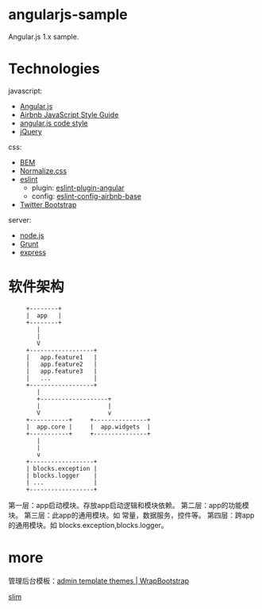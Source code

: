 # angularjs-sample

Angular.js 1.x sample.

# Technologies

javascript:
* [Angular.js]
* [Airbnb JavaScript Style Guide]
* [angular.js code style]
* [jQuery]

css:
* [BEM]
* [Normalize.css]
* [eslint]
    - plugin: [eslint-plugin-angular](https://www.npmjs.com/package/eslint-plugin-angular)
    - config: [eslint-config-airbnb-base](https://www.npmjs.com/package/eslint-config-airbnb-base)
* [Twitter Bootstrap]

server:
* [node.js]
* [Grunt]
* [express]

# 软件架构

```
     +--------+
     |  app   |
     +--------+
        |
        |
        V
     +------------------+
     |   app.feature1   |
     |   app.feature2   |
     |   app.feature3   |
     |   ...            |
     +------------------+
        |
        +-------------------+
        |                   |
        V                   v
     +-----------+     +---------------+
     |  app.core |     |  app.widgets  |
     +-----------+     +---------------+
        |
        |
        v
     +------------------+
     | blocks.exception |
     | blocks.logger    |
     | ...              |
     +------------------+

```

第一层：app启动模块。存放app启动逻辑和模块依赖。
第二层：app的功能模块。
第三层：此app的通用模块。如 常量，数据服务，控件等。
第四层：跨app的通用模块。如 blocks.exception,blocks.logger。

# more

管理后台模板：[admin template themes | WrapBootstrap](https://wrapbootstrap.com/tag/admin-template)

[slim](http://iarouse.com/dist-slim/v3/index.html#/dashboard)



[//]: # (These are reference links used in the body of this note and get stripped out when the markdown processor does its job. There is no need to format nicely because it shouldn't be seen. Thanks SO - http://stackoverflow.com/questions/4823468/store-comments-in-markdown-syntax)

[Angular.js]: <http://angularjs.org>
[Airbnb JavaScript Style Guide]: <https://github.com/airbnb/javascript>
[angular.js code style]: <https://github.com/johnpapa/angular-styleguide/blob/master/a1/README.md>
[jQuery]: <http://jquery.com>

[BEM]: <https://en.bem.info/>
[Normalize.css]: <http://necolas.github.io/normalize.css/>
[eslint]: <http://eslint.org/>
[Twitter Bootstrap]: <http://twitter.github.com/bootstrap/>

[node.js]: <http://nodejs.org>
[Grunt]: <https://gruntjs.com/>
[express]: <http://expressjs.com>



